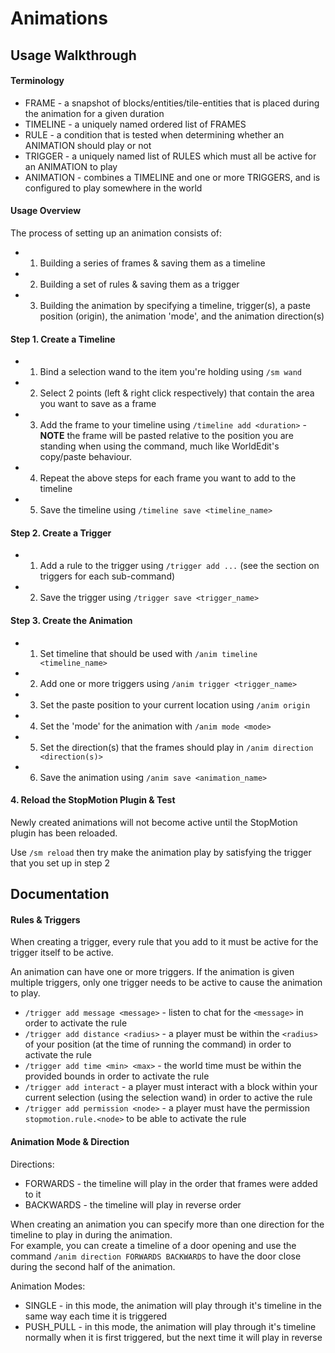 # Animations

## Usage Walkthrough

#### Terminology

- FRAME - a snapshot of blocks/entities/tile-entities that is placed during the animation for a given duration
- TIMELINE - a uniquely named ordered list of FRAMES
- RULE - a condition that is tested when determining whether an ANIMATION should play or not
- TRIGGER - a uniquely named list of RULES which must all be active for an ANIMATION to play
- ANIMATION - combines a TIMELINE and one or more TRIGGERS, and is configured to play somewhere in the world

#### Usage Overview

The process of setting up an animation consists of:
- 1. Building a series of frames & saving them as a timeline
- 2. Building a set of rules & saving them as a trigger
- 3. Building the animation by specifying a timeline, trigger(s), a paste position (origin), the animation 'mode', and
 the animation direction(s)

#### Step 1. Create a Timeline

- 1. Bind a selection wand to the item you're holding using `/sm wand`
- 2. Select 2 points (left & right click respectively) that contain the area you want to save as a frame
- 3. Add the frame to your timeline using `/timeline add <duration>` - **NOTE** the frame will be pasted relative to the position you are standing when using the command, much like WorldEdit's copy/paste behaviour.
- 4. Repeat the above steps for each frame you want to add to the timeline
- 5. Save the timeline using `/timeline save <timeline_name>`

#### Step 2. Create a Trigger

- 1. Add a rule to the trigger using `/trigger add ...` (see the section on triggers for each sub-command)
- 2. Save the trigger using `/trigger save <trigger_name>`

#### Step 3. Create the Animation

- 1. Set timeline that should be used with `/anim timeline <timeline_name>`
- 2. Add one or more triggers using `/anim trigger <trigger_name>`
- 3. Set the paste position to your current location using `/anim origin`
- 4. Set the 'mode' for the animation with `/anim mode <mode>`
- 5. Set the direction(s) that the frames should play in `/anim direction <direction(s)>`
- 6. Save the animation using `/anim save <animation_name>`

#### 4. Reload the StopMotion Plugin & Test

Newly created animations will not become active until the StopMotion plugin has been reloaded.  

Use `/sm reload` then try make the animation play by satisfying the trigger that you set up in step 2

## Documentation

#### Rules & Triggers

When creating a trigger, every rule that you add to it must be active for the trigger itself to be active.

An animation can have one or more triggers. If the animation is given multiple triggers, only one trigger needs to be active to cause the animation to play.

- `/trigger add message <message>` - listen to chat for the `<message>` in order to activate the rule
- `/trigger add distance <radius>` - a player must be within the `<radius>` of your position (at the time of running the command) in order to activate the rule
- `/trigger add time <min> <max>` - the world time must be within the provided bounds in order to activate the rule
- `/trigger add interact` - a player must interact with a block within your current selection (using the selection wand) in order to active the rule
- `/trigger add permission <node>` - a player must have the permission `stopmotion.rule.<node>` to be able to activate the rule

#### Animation Mode & Direction

Directions:
- FORWARDS - the timeline will play in the order that frames were added to it
- BACKWARDS - the timeline will play in reverse order

When creating an animation you can specify more than one direction for the timeline to play in during the animation.  
For example, you can create a timeline of a door opening and use the command `/anim direction FORWARDS BACKWARDS` to have the door close during the second half of the animation.

Animation Modes:
- SINGLE - in this mode, the animation will play through it's timeline in the same way each time it is triggered
- PUSH_PULL - in this mode, the animation will play through it's timeline normally when it is first triggered, but the next time it will play in reverse